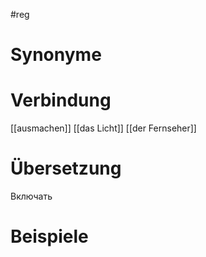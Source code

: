 #reg 
# Synonyme

# Verbindung 
[[ausmachen]]
[[das Licht]]
[[der Fernseher]]

# Übersetzung
Включать
# Beispiele
